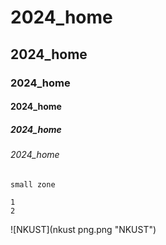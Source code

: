 # 2024_home
## 2024_home
### 2024_home
#### 2024_home
##### 2024_home
###### 2024_home

`small zone`

```big zone
1
2
```

![NKUST](nkust png.png "NKUST")
